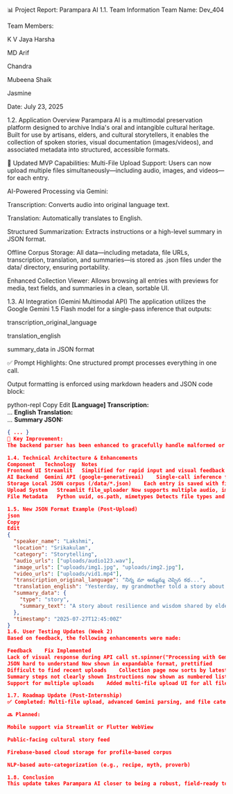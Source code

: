 📊 Project Report: Parampara AI
1.1. Team Information
Team Name: Dev_404

Team Members:

K V Jaya Harsha

MD Arif

Chandra

Mubeena Shaik

Jasmine

Date: July 23, 2025

1.2. Application Overview
Parampara AI is a multimodal preservation platform designed to archive India's oral and intangible cultural heritage. Built for use by artisans, elders, and cultural storytellers, it enables the collection of spoken stories, visual documentation (images/videos), and associated metadata into structured, accessible formats.

🔑 Updated MVP Capabilities:
Multi-File Upload Support: Users can now upload multiple files simultaneously—including audio, images, and videos—for each entry.

AI-Powered Processing via Gemini:

Transcription: Converts audio into original language text.

Translation: Automatically translates to English.

Structured Summarization: Extracts instructions or a high-level summary in JSON format.

Offline Corpus Storage: All data—including metadata, file URLs, transcription, translation, and summaries—is stored as .json files under the data/ directory, ensuring portability.

Enhanced Collection Viewer: Allows browsing all entries with previews for media, text fields, and summaries in a clean, sortable UI.

1.3. AI Integration (Gemini Multimodal API)
The application utilizes the Google Gemini 1.5 Flash model for a single-pass inference that outputs:

transcription_original_language

translation_english

summary_data in JSON format

✅ Prompt Highlights:
One structured prompt processes everything in one call.

Output formatting is enforced using markdown headers and JSON code block:

python-repl
Copy
Edit
**[Language] Transcription:**  
...
**English Translation:**  
...
**Summary JSON:**  
```json
{ ... }
🧩 Key Improvement:
The backend parser has been enhanced to gracefully handle malformed or non-JSON outputs by cleaning up responses and extracting valid JSON blocks reliably.

1.4. Technical Architecture & Enhancements
Component	Technology	Notes
Frontend UI	Streamlit	Simplified for rapid input and visual feedback
AI Backend	Gemini API (google-generativeai)	Single-call inference for transcription, translation, and summary
Storage	Local JSON corpus (/data/*.json)	Each entry is saved with file URLs and full metadata
Upload System	Streamlit file_uploader	Now supports multiple audio, image, and video files
File Metadata	Python uuid, os.path, mimetypes	Detects file types and saves structured URLs for all media types

1.5. New JSON Format Example (Post-Upload)
json
Copy
Edit
{
  "speaker_name": "Lakshmi",
  "location": "Srikakulam",
  "category": "Storytelling",
  "audio_urls": ["uploads/audio123.wav"],
  "image_urls": ["uploads/img1.jpg", "uploads/img2.jpg"],
  "video_urls": ["uploads/vid1.mp4"],
  "transcription_original_language": "నిన్న మా అమ్మమ్మ చెప్పిన కథ...",
  "translation_english": "Yesterday, my grandmother told a story about...",
  "summary_data": {
    "type": "story",
    "summary_text": "A story about resilience and wisdom shared by elders..."
  },
  "timestamp": "2025-07-27T12:45:00Z"
}
1.6. User Testing Updates (Week 2)
Based on feedback, the following enhancements were made:

Feedback	Fix Implemented
Lack of visual response during API call	st.spinner("Processing with Gemini...") added
JSON hard to understand	Now shown in expandable format, prettified
Difficult to find recent uploads	Collection page now sorts by latest timestamp first
Summary steps not clearly shown	Instructions now shown as numbered lists in the UI
Support for multiple uploads	Added multi-file upload UI for all file types (audio/image/video)

1.7. Roadmap Update (Post-Internship)
✅ Completed: Multi-file upload, advanced Gemini parsing, and file categorization

🔜 Planned:

Mobile support via Streamlit or Flutter WebView

Public-facing cultural story feed

Firebase-based cloud storage for profile-based corpus

NLP-based auto-categorization (e.g., recipe, myth, proverb)

1.8. Conclusion
This update takes Parampara AI closer to being a robust, field-ready tool for grassroots documentation efforts. By integrating multimodal upload, AI processing, and offline-first storage, the platform now offers a scalable way to preserve India’s diverse voices.